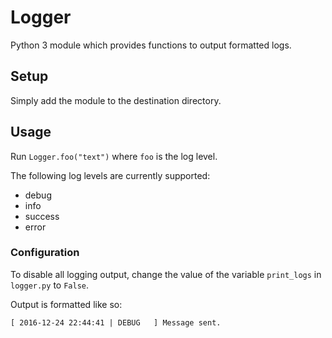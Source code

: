# Logger

Python 3 module which provides functions to output formatted logs.

## Setup

Simply add the module to the destination directory.

## Usage

Run `Logger.foo("text")` where `foo` is the log level.

The following log levels are currently supported:
* debug
* info
* success
* error

### Configuration

To disable all logging output, change the value of the variable `print_logs` in `logger.py` to `False`.

Output is formatted like so:
```
[ 2016-12-24 22:44:41 | DEBUG   ] Message sent.
```
